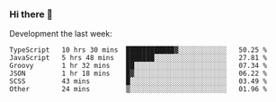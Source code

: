 ### Hi there 👋

Development the last week:
<!--START_SECTION:waka-->

```text
TypeScript   10 hrs 30 mins  ████████████▓░░░░░░░░░░░░   50.25 %
JavaScript   5 hrs 48 mins   ███████░░░░░░░░░░░░░░░░░░   27.81 %
Groovy       1 hr 32 mins    ██░░░░░░░░░░░░░░░░░░░░░░░   07.34 %
JSON         1 hr 18 mins    █▓░░░░░░░░░░░░░░░░░░░░░░░   06.22 %
SCSS         43 mins         █░░░░░░░░░░░░░░░░░░░░░░░░   03.49 %
Other        24 mins         ▒░░░░░░░░░░░░░░░░░░░░░░░░   01.96 %
```

<!--END_SECTION:waka-->

<!--
**JASONPANGGO/jasonpanggo** is a ✨ _special_ ✨ repository because its `README.md` (this file) appears on your GitHub profile.

Here are some ideas to get you started:

- 🔭 I’m currently working on ...
- 🌱 I’m currently learning ...
- 👯 I’m looking to collaborate on ...
- 🤔 I’m looking for help with ...
- 💬 Ask me about ...
- 📫 How to reach me: ...
- 😄 Pronouns: ...
- ⚡ Fun fact: ...
-->
